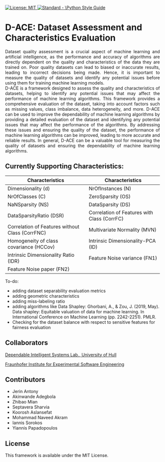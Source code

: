 <p align="left"> </p>

 <a href="https://opensource.org/licenses/MIT"><img src="https://img.shields.io/badge/License-MIT-yellow.svg" alt="License: MIT">
  <a href="https://standardjs.com"><img src="https://img.shields.io/badge/code_style-standard-brightgreen.svg" alt="Standard - \Python Style Guide"></a> 
  
# D-ACE: Dataset Assessment and Characteristics Evaluation

<div align="justify">Dataset quality assessment is a crucial aspect of machine learning and artificial intelligence, as the performance and accuracy of algorithms are directly dependent on the quality and characteristics of the data they are trained on. Poor quality datasets can lead to biased or inaccurate results, leading to incorrect decisions being made. Hence, it is important to measure the quality of datasets and identify any potential issues before using them for training machine learning models.</div>
<div align="justify">D-ACE is a framework designed to assess the quality and characteristics of datasets, helping to identify any potential issues that may affect the performance of machine learning algorithms. This framework provides a comprehensive evaluation of the dataset, taking into account factors such as missing values, class imbalance, data heterogeneity, and more. D-ACE can be used to improve the dependability of machine learning algorithms by providing a detailed evaluation of the dataset and identifying any potential issues that may affect the performance of the algorithms. By addressing these issues and ensuring the quality of the dataset, the performance of machine learning algorithms can be improved, leading to more accurate and reliable results. In general, D-ACE can be a valuable tool for measuring the quality of datasets and ensuring the dependability of machine learning algorithms.</div>

## Currently Supporting Characteristics:


| Characteristics                                | Characteristics                                        |
| ---------------------------------------------- | ------------------------------------------------------ |
| Dimensionality (d)                             | NrOfInstances (N)                                      |
| NrOfClasses (C)                                | ZeroSparsity (OS)                                      |
| NaNSparsity (NS)                               | DataSparsity (DS)                                      |
| DataSparsityRatio (DSR)                        | Correlation of Features with Class (CorrFC)            |
| Correlation of Features without Class (CorrFNC)| Multivariate Normality (MVN)                          |
| Homogeneity of class covariance (HCCov)        | Intrinsic Dimensionality-PCA (ID)                      |
| Intrinsic Dimensionality Ratio (IDR)           | Feature Noise variance (FN1)                           |
| Feature Noise paper (FN2)                      |                                                        |


To-do:
* adding dataset separability evaluation metrics
* adding geometric characteristics
* adding miss-labeling ratio
* adding algorithms like Data Shapley: Ghorbani, A., & Zou, J. (2019, May). Data shapley: Equitable valuation of data for machine learning. In International Conference on Machine Learning (pp. 2242-2251). PMLR.
* Checking for the dataset balance with respect to sensitive features for fairness evaluation

## Collaborators
<a href = "https://www.hull.ac.uk/work-with-us/research/groups/dependable-intelligent-systems">Dependable Intelligent Systems Lab., University of Hull</a>

<a href = "https://www.iese.fraunhofer.de">Fraunhofer Institute for Experimental Software Engineering</a>

## Contributors
* Jerin Antony
* Akinwande Adegbola
* Zhibao Mian
* Septavera Sharvia
* Koorosh Aslansefat
* Mohammad Naveed Akram
* Iannis Sorokos
* Yiannis Papadopoulos

## License
This framework is available under the MIT License. 
